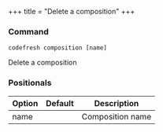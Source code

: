 +++
title = "Delete a composition"
+++

### Command
`codefresh composition [name]`

Delete a composition
### Positionals

Option | Default | Description
--------- | ----------- | -----------
name |  | Composition name
